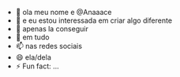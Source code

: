 - 👋 ola meu nome e @Anaaace
- 👀 e eu estou interessada em criar algo diferente 
- 🌱 apenas la conseguir 
- 💞️ em tudo
- 📫 nas redes sociais 
- 😄 ela/dela
- ⚡ Fun fact: ...

<!---
Anaaace/Anaaace is a ✨ special ✨ repository because its `README.md` (this file) appears on your GitHub profile.
You can click the Preview link to take a look at your changes.
--->
